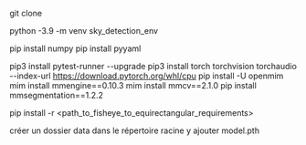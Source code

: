 git clone

python -3.9 -m venv sky_detection_env

pip install numpy
pip install pyyaml

pip3 install pytest-runner --upgrade
pip3 install torch torchvision torchaudio --index-url https://download.pytorch.org/whl/cpu
pip install -U openmim
mim install mmengine==0.10.3
mim install mmcv==2.1.0
pip install mmsegmentation==1.2.2

pip install -r <path_to_fisheye_to_equirectangular_requirements>

créer un dossier data dans le répertoire racine
y ajouter model.pth
